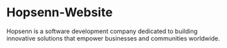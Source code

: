 # Hopsenn-Website

Hopsenn is a software development company dedicated to building innovative solutions that empower businesses and communities worldwide.
